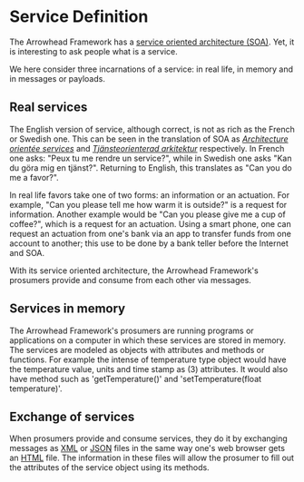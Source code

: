 Service Definition
==================

The Arrowhead Framework has a [service oriented architecture (SOA)](https://en.wikipedia.org/wiki/Service-oriented_architecture).
Yet, it is interesting to ask people what is a service.

We here consider three incarnations of a service: in real life, in memory and in messages or payloads.

## Real services
The English version of service, although correct, is not as rich as the French or Swedish one.
This can be seen in the translation of SOA as *[Architecture orientée services](https://fr.wikipedia.org/wiki/Architecture_orientée_services)* and *[Tjänsteorienterad arkitektur](https://sv.wikipedia.org/wiki/Tjänsteorienterad_arkitektur)* respectively.
In French one asks: "Peux tu me rendre un service?", while in Swedish one asks "Kan du göra mig en tjänst?".
Returning to English, this translates as "Can you do me a favor?".

In real life favors take one of two forms: an information or an actuation.
For example, "Can you please tell me how warm it is outside?" is a request for information.
Another example would be "Can you please give me a cup of coffee?", which is a request for an actuation.
Using a smart phone, one can request an actuation from one's bank via an app to transfer funds from one account to another; this use to be done by a bank teller before the Internet and SOA.

With its service oriented architecture, the Arrowhead Framework's prosumers provide and consume from each other via messages.

## Services in memory
The Arrowhead Framework's prosumers are running programs or applications on a computer in which these services are stored in memory.
The services are modeled as objects with attributes and methods or functions.
For example the intense of temperature type object would have the temperature value, units and time stamp as (3) attributes.
It would also have method such as 'getTemperature()' and 'setTemperature(float temperature)'.

## Exchange of services
When prosumers provide and consume services, they do it by exchanging messages as [XML](https://en.wikipedia.org/wiki/XML) or [JSON](https://en.wikipedia.org/wiki/JSON) files in the same way one's web browser gets an [HTML](https://en.wikipedia.org/wiki/HTML) file.
The information in these files will allow the prosumer to fill out the attributes of the service object using its methods.

